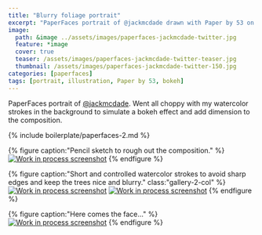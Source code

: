 ```yaml
---
title: "Blurry foliage portrait"
excerpt: "PaperFaces portrait of @jackmcdade drawn with Paper by 53 on an iPad."
image: 
  path: &image ../assets/images/paperfaces-jackmcdade-twitter.jpg 
  feature: *image
  cover: true
  teaser: /assets/images/paperfaces-jackmcdade-twitter-teaser.jpg
  thumbnail: /assets/images/paperfaces-jackmcdade-twitter-150.jpg
categories: [paperfaces]
tags: [portrait, illustration, Paper by 53, bokeh]
---
```


PaperFaces portrait of [@jackmcdade](https://twitter.com/jackmcdade). Went all choppy with my watercolor strokes in the background to simulate a bokeh effect and add dimension to the composition.

{% include boilerplate/paperfaces-2.md %}

{% figure caption:"Pencil sketch to rough out the composition." %}
[![Work in process screenshot](/assets/images/paperfaces-jackmcdade-process-1-600.jpg)](/assets/images/paperfaces-jackmcdade-process-1-lg.jpg)
{% endfigure %}

{% figure caption:"Short and controlled watercolor strokes to avoid sharp edges and keep the trees nice and blurry." class:"gallery-2-col" %}
[![Work in process screenshot](/assets/images/paperfaces-jackmcdade-process-2-600.jpg)](/assets/images/paperfaces-jackmcdade-process-2-lg.jpg)
[![Work in process screenshot](/assets/images/paperfaces-jackmcdade-process-3-600.jpg)](/assets/images/paperfaces-jackmcdade-process-3-lg.jpg)
{% endfigure %}

{% figure caption:"Here comes the face..." %}
[![Work in process screenshot](/assets/images/paperfaces-jackmcdade-process-4-600.jpg)](/assets/images/paperfaces-jackmcdade-process-4-lg.jpg)
{% endfigure %}
